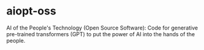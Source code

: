 # aiopt-oss
AI of the People's Technology (Open Source Software): Code for generative pre-trained transformers (GPT) to put the power of AI into the hands of the people.

